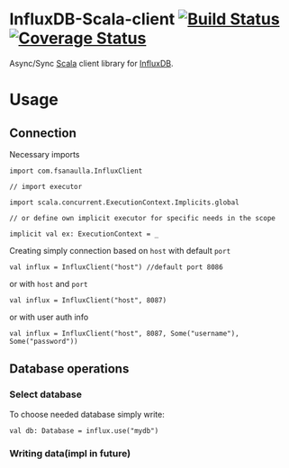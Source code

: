 # InfluxDB-Scala-client [![Build Status](https://travis-ci.org/fsanaulla/influxdb-scala-client.svg?branch=master)](https://travis-ci.org/fsanaulla/influxdb-scala-client) [![Coverage Status](https://coveralls.io/repos/github/fsanaulla/influxdb-scala-client/badge.svg?branch=master)](https://coveralls.io/github/fsanaulla/influxdb-scala-client?branch=master)

Async/Sync [Scala](https://www.scala-lang.org/) client library for [InfluxDB](https://www.influxdata.com/).

# Usage

## Connection

Necessary imports
```
import com.fsanaulla.InfluxClient

// import executor

import scala.concurrent.ExecutionContext.Implicits.global

// or define own implicit executor for specific needs in the scope

implicit val ex: ExecutionContext = _
```

Creating simply connection based on `host` with default `port`
```
val influx = InfluxClient("host") //default port 8086
```
or with `host` and `port`
```
val influx = InfluxClient("host", 8087)
```
or with user auth info
```
val influx = InfluxClient("host", 8087, Some("username"), Some("password"))
```

## Database operations

### Select database

To choose needed database simply write:
```
val db: Database = influx.use("mydb")
```

### Writing data(impl in future)